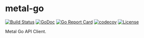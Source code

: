 # metal-go

[![Build Status](https://travis-ci.org/metal-pod/metal-go.svg?branch=master)](https://travis-ci.org/metal-pod/metal-go)
[![GoDoc](https://godoc.org/github.com/metal-pod/metal-go?status.svg)](https://godoc.org/github.com/metal-pod/metal-go)
[![Go Report Card](https://goreportcard.com/badge/github.com/metal-pod/metal-go)](https://goreportcard.com/report/github.com/metal-pod/metal-go)
[![codecov](https://codecov.io/gh/metal-pod/metal-go/branch/master/graph/badge.svg)](https://codecov.io/gh/metal-pod/metal-go)
[![License](https://img.shields.io/badge/license-MIT-blue.svg)](https://github.com/metal-pod/metal-go/blob/master/LICENSE)

Metal Go API Client.
